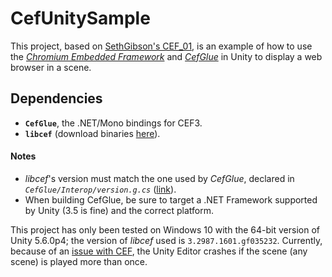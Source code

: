 # CefUnitySample
This project, based on [SethGibson's CEF_01](https://github.com/SethGibson/CEF_01), is an example of how to use the [*Chromium Embedded Framework*](https://bitbucket.org/chromiumembedded/cef) and [*CefGlue*](https://github.com/OutSystems/CefGlue) in Unity to display a web browser in a scene.

## Dependencies
* **`CefGlue`**, the .NET/Mono bindings for CEF3.
* **`libcef`** (download binaries [here](https://cef-builds.spotifycdn.com/index.html)).

#### Notes
- *libcef*'s version must match the one used by *CefGlue*, declared in *`CefGlue/Interop/version.g.cs`* ([link](https://github.com/OutSystems/CefGlue/blob/4472/CefGlue/Interop/version.g.cs)).
- When building CefGlue, be sure to target a .NET Framework supported by Unity (3.5 is fine) and the correct platform.

This project has only been tested on Windows 10 with the 64-bit version of Unity 5.6.0p4; the version of *libcef* used is `3.2987.1601.gf035232`.
Currently, because of an [issue with CEF](https://github.com/SethGibson/CEF_01/issues/1), the Unity Editor crashes if the scene (any scene) is played more than once.
